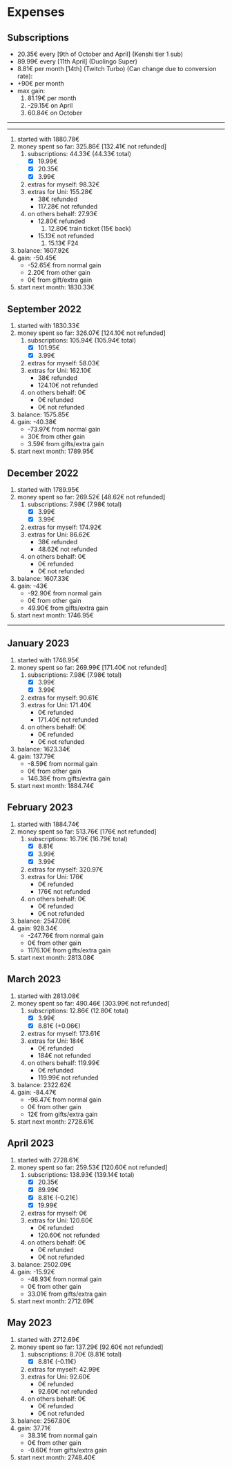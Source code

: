 
# Expenses

## Subscriptions

- 20.35€ every [9th of October and April] (Kenshi tier 1 sub)
- 89.99€ every [11th April] (Duolingo Super)
- 8.81€ per month [14th] (Twitch Turbo) (Can change due to conversion rate):
- +90€ per month
- max gain:
    1. 81.19€ per month
    2. -29.15€ on April
    3. 60.84€ on October

---
---

1. started with 1880.78€
2. money spent so far: 325.86€ [132.41€ not refunded]
    1. subscriptions: 44.33€ (44.33€ total)
        - [x] 19.99€
        - [x] 20.35€
        - [x] 3.99€
    2. extras for myself: 98.32€
    3. extras for Uni: 155.28€
        - 38€ refunded
        - 117.28€ not refunded
    4. on others behalf: 27.93€
        - 12.80€ refunded
            1. 12.80€ train ticket (15€ back)
        - 15.13€ not refunded
            1. 15.13€ F24
3. balance: 1607.92€
4. gain: -50.45€
    - -52.65€ from normal gain
    - 2.20€ from other gain
    - 0€ from gift/extra gain
5. start next month: 1830.33€

## September 2022

1. started with 1830.33€
2. money spent so far: 326.07€ [124.10€ not refunded]
    1. subscriptions: 105.94€ (105.94€ total)
        - [x] 101.95€
        - [x] 3.99€
    2. extras for myself: 58.03€
    3. extras for Uni: 162.10€
        - 38€ refunded
        - 124.10€ not refunded
    4. on others behalf: 0€
        - 0€ refunded
        - 0€ not refunded
3. balance: 1575.85€
4. gain: -40.38€
    - -73.97€ from normal gain
    - 30€ from other gain
    - 3.59€ from gifts/extra gain
5. start next month: 1789.95€

## December 2022

1. started with 1789.95€
2. money spent so far: 269.52€ [48.62€ not refunded]
    1. subscriptions: 7.98€ (7.98€ total)
        - [x] 3.99€
        - [x] 3.99€
    2. extras for myself: 174.92€
    3. extras for Uni: 86.62€
        - 38€ refunded
        - 48.62€ not refunded
    4. on others behalf: 0€
        - 0€ refunded
        - 0€ not refunded
3. balance: 1607.33€
4. gain: -43€
    - -92.90€ from normal gain
    - 0€ from other gain
    - 49.90€ from gifts/extra gain
5. start next month: 1746.95€

---

## January 2023

1. started with 1746.95€
2. money spent so far: 269.99€ [171.40€ not refunded]
    1. subscriptions: 7.98€ (7.98€ total)
        - [x] 3.99€
        - [x] 3.99€
    2. extras for myself: 90.61€
    3. extras for Uni: 171.40€
        - 0€ refunded
        - 171.40€ not refunded
    4. on others behalf: 0€
        - 0€ refunded
        - 0€ not refunded
3. balance: 1623.34€
4. gain: 137.79€
    - -8.59€ from normal gain
    - 0€ from other gain
    - 146.38€ from gifts/extra gain
5. start next month: 1884.74€

## February 2023

1. started with 1884.74€
2. money spent so far: 513.76€ [176€ not refunded]
    1. subscriptions: 16.79€ (16.79€ total)
        - [x] 8.81€
        - [x] 3.99€
        - [x] 3.99€
    2. extras for myself: 320.97€
    3. extras for Uni: 176€
        - 0€ refunded
        - 176€ not refunded
    4. on others behalf: 0€
        - 0€ refunded
        - 0€ not refunded
3. balance: 2547.08€
4. gain: 928.34€
    - -247.76€ from normal gain
    - 0€ from other gain
    - 1176.10€ from gifts/extra gain
5. start next month: 2813.08€

## March 2023

1. started with 2813.08€
2. money spent so far: 490.46€ [303.99€ not refunded]
    1. subscriptions: 12.86€ (12.80€ total)
        - [x] 3.99€
        - [x] 8.81€ (+0.06€)
    2. extras for myself: 173.61€
    3. extras for Uni: 184€
       - 0€ refunded
       - 184€ not refunded
    4. on others behalf: 119.99€
        - 0€ refunded
        - 119.99€ not refunded
3. balance: 2322.62€
4. gain: -84.47€
    - -96.47€ from normal gain
    - 0€ from other gain
    - 12€ from gifts/extra gain
5. start next month: 2728.61€

## April 2023

1. started with 2728.61€
2. money spent so far: 259.53€ [120.60€ not refunded]
    1. subscriptions: 138.93€ (139.14€ total)
        - [x] 20.35€
        - [x] 89.99€
        - [x] 8.81€ (-0.21€)
        - [x] 19.99€
    2. extras for myself: 0€
    3. extras for Uni: 120.60€
       - 0€ refunded
       - 120.60€ not refunded
    4. on others behalf: 0€
        - 0€ refunded
        - 0€ not refunded
3. balance: 2502.09€
4. gain: -15.92€
    - -48.93€ from normal gain
    - 0€ from other gain
    - 33.01€ from gifts/extra gain
5. start next month: 2712.69€

## May 2023

1. started with 2712.69€
2. money spent so far: 137.29€ [92.60€ not refunded]
    1. subscriptions: 8.70€ (8.81€ total)
        - [x] 8.81€ (-0.11€)
    2. extras for myself: 42.99€
    3. extras for Uni: 92.60€
       - 0€ refunded
       - 92.60€ not refunded
    4. on others behalf: 0€
        - 0€ refunded
        - 0€ not refunded
3. balance: 2567.80€
4. gain: 37.71€
    - 38.31€ from normal gain
    - 0€ from other gain
    - -0.60€ from gifts/extra gain
5. start next month: 2748.40€
